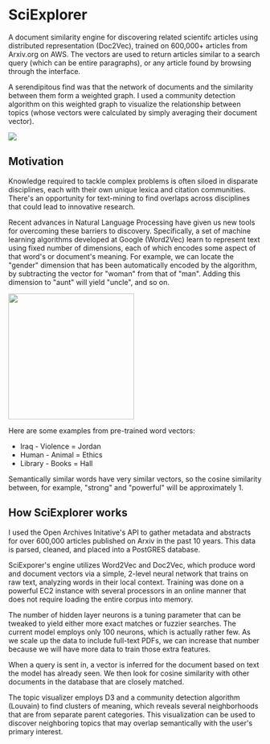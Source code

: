 # SciExplorer

A document similarity engine for discovering related scientifc articles using distributed representation (Doc2Vec), trained on 600,000+ articles from Arxiv.org on AWS. The vectors are used to return articles similar to a search query (which can be entire paragraphs), or any article found by browsing through the interface.

A serendipitous find was that the network of documents and the similarity between them form a weighted graph. I used a community detection algorithm on this weighted graph to visualize the relationship between topics (whose vectors were calculated by simply averaging their document vector). 

<img src="https://github.com/sepehr125/arxiv-doc2vec-recommender/blob/master/presentation/images/viz_labeled.png?raw=true" />


## Motivation
Knowledge required to tackle complex problems is often siloed in disparate disciplines, each with their own unique lexica and citation communities. There's an opportunity for text-mining to find overlaps across disciplines that could lead to innovative research. 

Recent advances in Natural Language Processing have given us new tools for overcoming these barriers to discovery. Specifically, a set of machine learning algorithms developed at Google (Word2Vec) learn to represent text using fixed number of dimensions, each of which encodes some aspect of that word's or document's meaning. For example, we can locate the "gender" dimension that has been automatically encoded by the algorithm, by subtracting the vector for "woman" from that of "man". Adding this dimension to "aunt" will yield "uncle", and so on. 

<img width="250" src="https://raw.githubusercontent.com/sepehr125/arxiv-doc2vec-recommender/master/presentation/images/word_vectors_example.png" />

Here are some examples from pre-trained word vectors:
- Iraq - Violence = Jordan
- Human - Animal = Ethics
- Library - Books = Hall

Semantically similar words have very similar vectors, so the cosine similarity between, for example, "strong" and "powerful" will be approximately 1.

## How SciExplorer works

I used the Open Archives Initative's API to gather metadata and abstracts for over 600,000 articles published on Arxiv in the past 10 years. This data is parsed, cleaned, and placed into a PostGRES database.  

SciExporer's engine utilizes Word2Vec and Doc2Vec, which produce word and document vectors via a simple, 2-level neural network that trains on raw text, analyzing words in their local context. Training was done on a powerful EC2 instance with several processors in an online manner that does not require loading the entire corpus into memory.  

The number of hidden layer neurons is a tuning parameter that can be tweaked to yield either more exact matches or fuzzier searches. The current model employs only 100 neurons, which is actually rather few. As we scale up the data to include full-text PDFs, we can increase that number because we will have more data to train those extra features.  

When a query is sent in, a vector is inferred for the document based on text the model has already seen. We then look for cosine similarity with other documents in the database that are closely matched. 

The topic visualizer employs D3 and a community detection algorithm (Louvain) to find clusters of meaning, which reveals several neighborhoods that are from separate parent categories. This visualization can be used to discover neighboring topics that may overlap semantically with the user's primary interest. 

